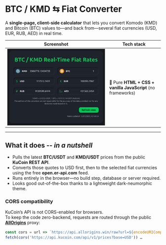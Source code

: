 # BTC / KMD ⇆ Fiat Converter

A **single-page, client-side calculator** that lets you convert Komodo (KMD) and Bitcoin (BTC) values to—and back from—several fiat currencies (USD, EUR, RUB, AED) in real time.

| Screenshot | Tech stack |
|------------|------------|
| ![preview](docs/preview.png) | 💯 Pure **HTML + CSS + vanilla JavaScript** (no frameworks) |

---

## What it does -- _in a nutshell_

* Pulls the latest **BTC/USDT** and **KMD/USDT** prices from the public **KuCoin REST API**.  
* Converts those quotes to USD first, then to the selected fiat currencies using the free **open.er-api.com** feed.  
* Runs entirely in the browser—no build step, database or server required.  
* Looks good out-of-the-box thanks to a lightweight dark-neumorphic theme.

### CORS compatibility

KuCoin’s API is not CORS-enabled for browsers.  
To keep the code zero-backend, requests are routed through the public [**AllOrigins**](https://github.com/gnuns/allorigins) proxy:

```js
const cors = url => `https://api.allorigins.win/raw?url=${encodeURIComponent(url)}`;
fetch(cors('https://api.kucoin.com/api/v1/prices?base=USD')) …
